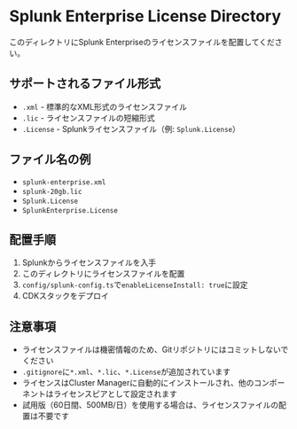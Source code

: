 # Splunk Enterprise License Directory

このディレクトリにSplunk Enterpriseのライセンスファイルを配置してください。

## サポートされるファイル形式

- `.xml` - 標準的なXML形式のライセンスファイル
- `.lic` - ライセンスファイルの短縮形式
- `.License` - Splunkライセンスファイル（例: `Splunk.License`）

## ファイル名の例

- `splunk-enterprise.xml`
- `splunk-20gb.lic`
- `Splunk.License`
- `SplunkEnterprise.License`

## 配置手順

1. Splunkからライセンスファイルを入手
2. このディレクトリにライセンスファイルを配置
3. `config/splunk-config.ts`で`enableLicenseInstall: true`に設定
4. CDKスタックをデプロイ

## 注意事項

- ライセンスファイルは機密情報のため、Gitリポジトリにはコミットしないでください
- `.gitignore`に`*.xml`、`*.lic`、`*.License`が追加されています
- ライセンスはCluster Managerに自動的にインストールされ、他のコンポーネントはライセンスピアとして設定されます
- 試用版（60日間、500MB/日）を使用する場合は、ライセンスファイルの配置は不要です